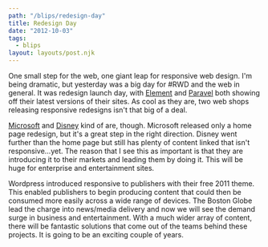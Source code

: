 ```yaml
---
path: "/blips/redesign-day"
title: Redesign Day
date: "2012-10-03"
tags:
  - blips
layout: layouts/post.njk
---
```


One small step for the web, one giant leap for responsive web design. I'm being dramatic, but yesterday was a big day for #RWD and the web in general. It was redesign launch day, with [Element](http://elementcreative.com) and [Paravel](http://paravelinc.com) both showing off their latest versions of their sites. As cool as they are, two web shops releasing responsive redesigns isn't that big of a deal.

[Microsoft](http://www.microsoft.com/en-us/default.aspx) and [Disney](http://disney.com) kind of are, though. Microsoft released only a home page redesign, but it's a great step in the right direction. Disney went further than the home page but still has plenty of content linked that isn't responsive…yet. The reason that I see this as important is that they are introducing it to their markets and leading them by doing it. This will be huge for enterprise and entertainment sites.

Wordpress introduced responsive to publishers with their free 2011 theme. This enabled publishers to begin producing content that could then be consumed more easily across a wide range of devices. The Boston Globe lead the charge into news/media delivery and now we will see the demand surge in business and entertainment. With a much wider array of content, there will be fantastic solutions that come out of the teams behind these projects. It is going to be an exciting couple of years.
